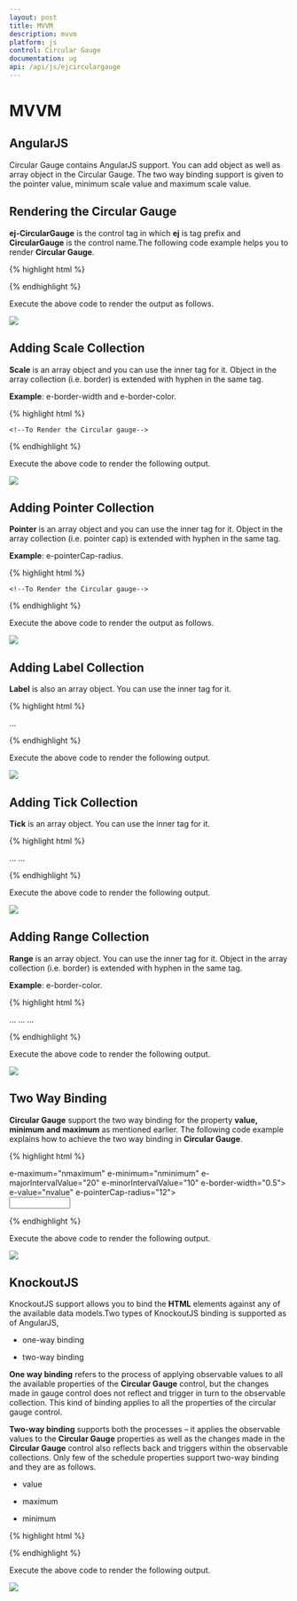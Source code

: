 ```yaml
---
layout: post
title: MVVM
description: mvvm
platform: js
control: Circular Gauge
documentation: ug
api: /api/js/ejcirculargauge
---
```


# MVVM

## AngularJS

Circular Gauge contains AngularJS support. You can add object as well as array object in the Circular Gauge. The two way binding support is given to the pointer value, minimum scale value and maximum scale value.  

## Rendering the Circular Gauge

**ej-CircularGauge** is the control tag in which **ej** is tag prefix and **CircularGauge** is the control name.The following code example helps you to render **Circular Gauge**.

{% highlight html %}

<!--To Render the Circular gauge-->
<!doctype html>
<html ng-app="syncApp">
   <head>
      <!--Refer the necessary script here-->
   </head>
   <body ng-controller="CircularGauge">
      <ej-circulargauge id="CircularGauge1" e-backgroundcolor="transparent" e-value="50"
         e-width="500" e-readonly="false" e-load="loadGaugeTheme"
         e-enableanimation="false">
      </ej-circulargauge>
      <script type="text/javascript">
         <!--binding the value to the scope variables in application controller-->
         angular.module('syncApp', ['ejangular'])
         .controller('CircularGauge', function ($scope) {
         $scope.nvalue = 50;
         $scope.nminimum = 0;
         $scope.nmaximum = 120;
         });
      </script>
   </body>
</html>



{% endhighlight %}



Execute the above code to render the output as follows.

![](/js/CircularGauge/MVVM_images/MVVM_img1.png)

## Adding Scale Collection

**Scale** is an array object and you can use the inner tag for it. Object in the array collection (i.e. border) is extended with hyphen in the same tag.

**Example**: e-border-width and e-border-color. 

{% highlight html %}

    <!--To Render the Circular gauge-->
<ej-circulargauge id="CircularGauge1">
   <!--Adding Scale collection to the Circular gauge-->
   <e-scales>
      <e-scale e-showRanges="true" e-startAngle="122" e-sweepAngle="296"
         e-radius="130" e-showScaleBar="true" e-size="1" e-maximum="120"
         e-majorIntervalValue="20" e-minorIntervalValue="10"
         e-border-width="0.5">
      </e-scale>
   </e-scales>
</ej-circulargauge>


{% endhighlight %}



Execute the above code to render the following output.

![](/js/CircularGauge/MVVM_images/MVVM_img2.png)

## Adding Pointer Collection

**Pointer** is an array object and you can use the inner tag for it. Object in the array collection (i.e. pointer cap) is extended with hyphen in the same tag.

**Example**: e-pointerCap-radius. 

{% highlight html %}

    <!--To Render the Circular gauge-->
<ej-CircularGauge id="CircularGauge1">
   <!--Adding Scale collection to the Circular gauge-->
   <e-scales>
      <e-scale>
         <!--Adding pointer collection to the scale collection-->
         <e-pointers>
            <e-pointer e-showBackNeedle="true" e-backNeedleLength="20"
               e-length="95" e-width="7" e-value="80"
               e-pointerCap-radius="12">
            </e-pointer>
         </e-pointers>
      </e-scale>
   </e-scales>
</ej-CircularGauge>


{% endhighlight %}



Execute the above code to render the output as follows.

![](/js/CircularGauge/MVVM_images/MVVM_img3.png)

## Adding Label Collection

**Label** is also an array object. You can use the inner tag for it. 

{% highlight html %}

   <!--To Render the Circular gauge-->
<ej-CircularGauge id="CircularGauge1">
   <!--Adding Scale collection to the Circular gauge-->
   <e-scales>
      <e-scale>
         <!--Adding pointer collection to the scale collection-->
         <e-pointers>…</e-pointers>
         <!--Adding labels collection to the scale collection-->
         <e-labels>
            <e-label e-color="#8c8c8c">
            </e-label>
         </e-labels>
      </e-scale>
   </e-scales>
</ej-CircularGauge>


{% endhighlight %}



Execute the above code to render the following output.

![](/js/CircularGauge/MVVM_images/MVVM_img4.png)

## Adding Tick Collection

**Tick** is an array object. You can use the inner tag for it. 

{% highlight html %}

   <!--To Render the Circular gauge-->
<ej-CircularGauge id="CircularGauge1">
   <!--Adding Scale collection to the Circular gauge-->
   <e-scales>
      <e-scale>
         <!--Adding pointer collection to the scale collection-->
         <e-pointers>…</e-pointers>
         <!--Adding labels collection to the scale collection-->
         <e-labels>…</e-labels>
         <!--Adding ticks collection to the scale collection-->
         <e-ticks>
            <e-tick e-type="major" e-distanceFromScale="2" e-height="16"
               e-width="1" e-color="#8c8c8c">
            </e-tick>
            <e-tick e-type="minor" e-distanceFromScale="2" e-height="8"
               e-width="1" e-color="#8c8c8c">
            </e-tick>
         </e-ticks>
      </e-scale>
   </e-scales>
</ej-CircularGauge>


{% endhighlight %}



Execute the above code to render the following output.

![](/js/CircularGauge/MVVM_images/MVVM_img5.png)

## Adding Range Collection

**Range** is an array object. You can use the inner tag for it. Object in the array collection (i.e. border) is extended with hyphen in the same tag.

**Example**: e-border-color. 

{% highlight html %}

   <!--To Render the Circular gauge-->
<ej-circulargauge id="CircularGauge1">
   <!--Adding Scale collection to the Circular gauge-->
   <e-scales>
      <e-scale>
         <!--Adding pointer collection to the scale collection-->
         <e-pointers>…</e-pointers>
         <!--Adding labels collection to the scale collection-->
         <e-labels>…</e-labels>
         <!--Adding ticks collection to the scale collection-->
         <e-ticks>…</e-ticks>
         <!--Adding ranges collection to the scale collection-->
         <e-ranges>
            <e-range e-distanceFromScale="-30" e-startValue="0" e-endValue="70">
            </e-range>
            <e-range e-distanceFromScale="-30" e-startValue="70"
               e-endValue="110" e-backgroundColor="#fc0606"
               e-border-color="#fc0606">
            </e-range>
            <e-range e-distanceFromScale="-30" e-startValue="110"
               e-endValue="120" e-backgroundColor="#f5b43f"
               e-border-color="#f5b43f">
            </e-range>
         </e-ranges>
      </e-scale>
   </e-scales>
</ej-circulargauge>


{% endhighlight %}



Execute the above code to render the following output.

![](/js/CircularGauge/MVVM_images/MVVM_img6.png)

## Two Way Binding 

**Circular Gauge** support the two way binding for the property **value, minimum and maximum** as mentioned earlier. The following code example explains how to achieve the two way binding in **Circular Gauge**.

{% highlight html %}

<!doctype html>
<html ng-app="syncApp">
   <head>
      <!--Refer the necessary script here-->
   </head>
   <body ng-controller="CircularGauge">
      <div id="linearframe">
         <ej-circulargauge id="CircularGauge1" e-backgroundcolor="transparent" e-value="nvalue" e-width="500" e-readonly="false" e-load="loadGaugeTheme" e-enableanimation="false">
            <e-scales>
               <e-scale e-showRanges="true" e-startAngle="122" e-sweepAngle="296"
               e-radius="130" e-showScaleBar="true" e-size="1"
               <!--binding maximum value using angular JS -->
               e-maximum="nmaximum"
               <!--binding minimum value using angular JS -->
               e-minimum="nminimum"
               e-majorIntervalValue="20"
               e-minorIntervalValue="10" e-border-width="0.5">
               <e-pointers>
                  <e-pointer e-showBackNeedle="true" e-backNeedleLength="20"
                  e-length="95" e-width="7"
                  <!--binding pointer value using angular JS -->
                  e-value="nvalue"
                  e-pointerCap-radius="12">
                  </e-pointer>
               </e-pointers>
               <e-labels>
                  <e-label e-color="#8c8c8c"></e-label>
               </e-labels>
               <e-ticks>
                  <e-tick e-type="major" e-distanceFromScale="2" e-height="16"
                     e-width="1" e-color="#8c8c8c"></e-tick>
                  <e-tick e-type="minor" e-distanceFromScale="2" e-height="8"
                     e-width="1" e-color="#8c8c8c"></e-tick>
               </e-ticks>
               <e-ranges>
                  <e-range e-distanceFromScale="-30" e-startValue="0" e-endValue="70"></e-range>
                  <e-range e-distanceFromScale="-30" e-startValue="70"
                     e-endValue="110" e-backgroundColor="#fc0606"
                     e-border-color="#fc0606"></e-range>
                  <e-range e-distanceFromScale="-30" e-startValue="110"
                     e-endValue="120" e-backgroundColor="#f5b43f"
                     e-border-color="#f5b43f"></e-range>
               </e-ranges>
               </e-scale>
            </e-scales>
         </ej-circulargauge>
      </div>
      <input type="text" id="txtMax" e-value="nvalue" ej-numerictextbox **ng-model="nvalue"**  e-decimalplaces="2" e-showspinbutton="false" Style="width:110px"/>
      <script type="text/javascript">
         <!--binding the value to the scope variables in application controller-->
         angular.module('syncApp', ['ejangular'])
         .controller('CircularGauge', function ($scope) {
             $scope.nvalue = 50;
             $scope.nminimum = 0;
             $scope.nmaximum = 120;
         });
      </script>
   </body>
</html>


{% endhighlight %}



Execute the above code to render the following output.

![](/js/CircularGauge/MVVM_images/MVVM_img7.png)

## KnockoutJS

KnockoutJS support allows you to bind the **HTML** elements against any of the available data models.Two types of KnockoutJS binding is supported as of AngularJS,

* one-way binding

* two-way binding

**One way binding** refers to the process of applying observable values to all the available properties of the **Circular Gauge** control, but the changes made in gauge control does not reflect and trigger in turn to the observable collection. This kind of binding applies to all the properties of the circular gauge control.

**Two-way binding** supports both the processes – it applies the observable values to the **Circular Gauge** properties as well as the changes made in the **Circular Gauge** control also reflects back and triggers within the observable collections. Only few of the schedule properties support two-way binding and they are as follows.

* value

* maximum 

* minimum



{% highlight html %}

<!DOCTYPE html>
<html xmlns="http://www.w3.org/1999/xhtml">
   <head>
      <title>Essential JavaScript for Knockout</title>
   </head>
   <body>
      <div id="CircularGauge1"
         data-bind="ejCircularGauge: {
         value: samplevalue,
         minimum: minimumValue,
         maximum: maximumValue
         }">
      </div>
      <script type="text/javascript">
         $(function () {
             window.viewModel = {
               value: ko.observable(50),
               minimum: ko.observable(0),
               maximum: ko.observable(150)
             };
             $(function () {
                 ko.applyBindings(viewModel);
             });
         });
      </script>
   </body>
</html>



{% endhighlight %}



Execute the above code to render the following output.

![](/js/CircularGauge/MVVM_images/MVVM_img8.png)


